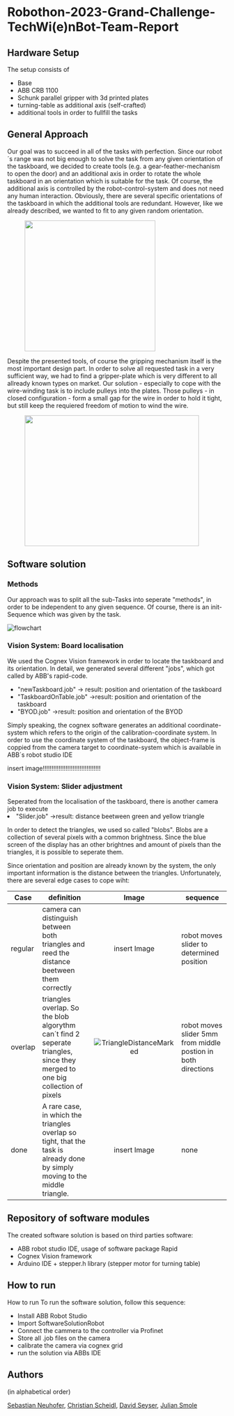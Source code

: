 # Robothon-2023-Grand-Challenge-TechWi(e)nBot-Team-Report

<h2>Hardware Setup</h2>

The setup consists of

<ul>
  <li>Base</li>
  <li>ABB CRB 1100 </li>
  <li>Schunk parallel gripper with 3d printed plates</li>
  <li>turning-table as additional axis (self-crafted)</li>
  <li>additional tools in order to fullfill the tasks</li>
</ul>

<h2>General Approach</h2>
Our goal was to succeed in all of the tasks with perfection. Since our robot´s range was not big enough to solve the task from any given orientation of the taskboard, we decided to create tools (e.g. a gear-feather-mechanism to open the door) and an additional axis in order to rotate the whole taskboard in an orientation which is suitable for the task. Of course, the additional axis is controlled by the robot-control-system and does not need any human interaction. Obviously, there are several specific orientations of the taskboard in which the additional tools are redundant. However, like we already described, we wanted to fit to any given random orientation.

<figure>
  <img src="https://user-images.githubusercontent.com/131485125/234349474-f773ca18-ef78-40f8-976f-d72834209baf.JPG" width="300" height="300">
</figure>

Despite the presented tools, of course the gripping mechanism itself is the most important design part. In order to solve all requested task in a very sufficient way, we had to find a gripper-plate which is very different to all allready known types on market. Our solution - especially to cope with the wire-winding task is to include pulleys into the plates. Those pulleys - in closed configuration - form a small gap for the wire in order to hold it tight, but still keep the requiered freedom of motion to wind the wire.



<figure>
  <img src="https://user-images.githubusercontent.com/131485125/234351693-f515091a-93aa-4f87-b97f-a567f6041716.jpg" width="400" height="300")>
</figure>



<h2>Software solution</h2>


<h3>Methods</h3>

Our approach was to split all the sub-Tasks into seperate "methods", in order to be independent to any given sequence. Of course, there is an init-Sequence which was given by the task.

![flowchart](https://user-images.githubusercontent.com/131485125/234347707-d8d07b28-8fe2-4b5c-8b70-358c335a7c51.png)

<h3>Vision System: Board localisation</h3>
We used the Cognex Vision framework in order to locate the taskboard and its orientation. In detail, we generated several different "jobs", which got called by ABB's rapid-code.

<ul>
  <li>"newTaskboard.job" -> result: position and orientation of the taskboard</li>
  <li>"TaskboardOnTable.job" ->result: position and orientation of the taskboard </li> 
  <li>"BYOD.job" ->result: position and orientation of the BYOD</li>
</ul>

Simply speaking, the cognex software generates an additional coordinate-system which refers to the origin of the calibration-coordinate system. In order to use the coordinate system of the taskboard, the object-frame is coppied from the camera target to coordinate-system which is available in ABB´s robot studio IDE





insert image!!!!!!!!!!!!!!!!!!!!!!!!!!!!!!!!!



<h3>Vision System: Slider adjustment</h3>
Seperated from the localisation of the taskboard, there is another camera job to execute 
<li>"Slider.job" ->result: distance beetween green and yellow triangle</li>

In order to detect the triangles, we used so called "blobs". Blobs are a collection of several pixels with a common brightness. Since the blue screen of the display has an other brightnes and amount of pixels than the triangles, it is possible to seperate them.

Since orientation and position are already known by the system, the only important information is the distance between the triangles. Unfortunately, there are several edge cases to cope wiht:

| Case    | definition                                                                                                                   |     Image    | sequence                                                      |
|---------|------------------------------------------------------------------------------------------------------------------------------|:------------:|---------------------------------------------------------------|
| regular | camera can distinguish between both triangles and reed the distance beetween them correctly                                  | insert Image | robot moves slider to determined position                     |
| overlap | triangles overlap. So the blob algorythm can´t find 2 seperate triangles, since they merged to  one big collection of pixels | ![TriangleDistanceMarked](https://user-images.githubusercontent.com/131485125/234574520-8d1e028a-296e-49c9-9d5b-1acc3d5d9e94.png) | robot moves slider 5mm from middle postion in both directions |
| done    | A rare case, in which the triangles overlap so tight, that the task is already done by simply moving to the middle triangle. | insert Image | none                                                          |


<h2>Repository of software modules</h2>
The created software solution is based on third parties software:

<ul>
  <li>ABB robot studio IDE, usage of software package Rapid</li>
  <li>Cognex Vision framework </li> 
  <li>Arduino IDE + stepper.h library (stepper motor for turning table)</li>
</ul>

<h2>How to run</h2>How to run
To run the software solution, follow this sequence:
<ul>
  <li>Install ABB Robot Studio</li>
  <li>Import SoftwareSolutionRobot</li> 
  <li>Connect the cammera to the controller via Profinet</li>
  <li>Store all .job files on the camera</li>
  <li>calibrate the camera via cognex grid</li>
  <li>run the solution via ABBs IDE</li>
</ul>

<h2>Authors</h2>
(in alphabetical order)


[Sebastian Neuhofer](https://www.linkedin.com/in/sebneuhofer/), [Christian Scheidl](https://www.linkedin.com/in/christian-scheidl-793658252/), [David Seyser](https://www.linkedin.com/in/david-seyser/), [Julian Smole](https://www.linkedin.com/in/julian-smole-9b7537121/)



